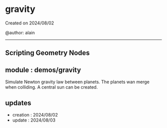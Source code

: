 # gravity

Created on 2024/08/02

@author: alain

-----------------------------------------------------
Scripting Geometry Nodes
-----------------------------------------------------

module : demos/gravity
----------------------
Simulate Newton gravity law between planets. The planets wan merge when colliding.
A central sun can be created.

updates
-------
- creation : 2024/08/02
- update   : 2024/08/03